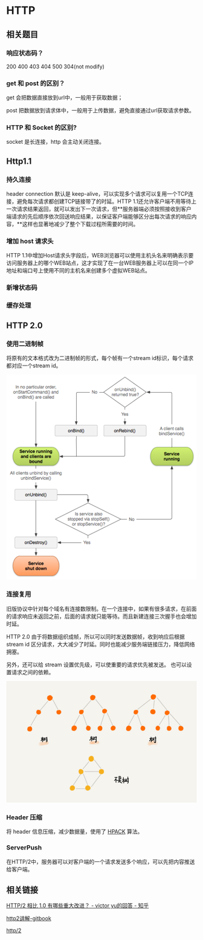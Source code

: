 # HTTP

## 相关题目

### 响应状态码？

200 400 403 404 500 304\(not modify\)

### get 和 post 的区别？

get 会把数据直接放到url中，一般用于获取数据；

post 把数据放到请求体中，一般用于上传数据，避免直接通过url获取请求参数。

### HTTP 和 Socket 的区别?

socket 是长连接，http 会主动关闭连接。

## Http1.1

### 持久连接

header connection 默认是 keep-alive，可以实现多个请求可以复用一个TCP连接，避免每次请求都创建TCP链接带了的时延。HTTP 1.1还允许客户端不用等待上一次请求结果返回，就可以发出下一次请求，但**服务器端必须按照接收到客户端请求的先后顺序依次回送响应结果，以保证客户端能够区分出每次请求的响应内容，**这样也显著地减少了整个下载过程所需要的时间。

### 增加 host 请求头

HTTP 1.1中增加Host请求头字段后，WEB浏览器可以使用主机头名来明确表示要访问服务器上的哪个WEB站点，这才实现了在一台WEB服务器上可以在同一个IP地址和端口号上使用不同的主机名来创建多个虚拟WEB站点。

### 新增状态码

### 缓存处理

## HTTP 2.0

### 使用二进制帧

将原有的文本格式改为二进制帧的形式，每个帧有一个stream id标识，每个请求都对应一个stream id。

![](../../../.gitbook/assets/image%20%2813%29.png)

### 连接复用

旧版协议中针对每个域名有连接数限制。在一个连接中，如果有很多请求，在前面的请求响应未返回之前，后面的请求就只能等待。而且新建连接三次握手也会增加时延。

HTTP 2.0 由于将数据组织成帧，所以可以同时发送数据帧，收到响应后根据stream id 区分请求，大大减少了时延。同时也能减少服务端链接压力，降低网络拥塞。

另外，还可以给 stream 设置优先级，可以使重要的请求优先被发送。 也可以设置请求之间的依赖。

![](../../../.gitbook/assets/image%20%2820%29.png)

### Header 压缩

将 header 信息压缩，减少数据量，使用了 [HPACK](https://http2.github.io/http2-spec/compression.html) 算法。

### ServerPush

在HTTP/2中，服务器可以对客户端的一个请求发送多个响应，可以先把内容推送给客户端。

## 相关链接

[HTTP/2 相比 1.0 有哪些重大改进？ - victor yu的回答 - 知乎](https://www.zhihu.com/question/34074946/answer/108588042)

[http2讲解-gitbook](https://ye11ow.gitbooks.io/http2-explained/content/)

[http/2](https://hpbn.co/http2/)



 

